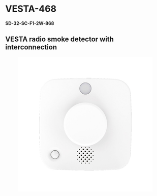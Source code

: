 # VESTA-468

#### SD-32-SC-F1-2W-868

## VESTA radio smoke detector with interconnection

<figure><img src=".gitbook/assets/image (5).png" alt=""><figcaption></figcaption></figure>
